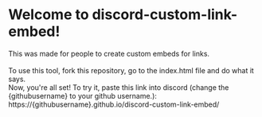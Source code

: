 # Welcome to discord-custom-link-embed!
This was made for people to create custom embeds for links.<br><br>
To use this tool, fork this repository, go to the index.html file and do what it says.<br>
Now, you're all set! To try it, paste this link into discord (change the {githubusername} to your github username.): https://{githubusername}.github.io/discord-custom-link-embed/
